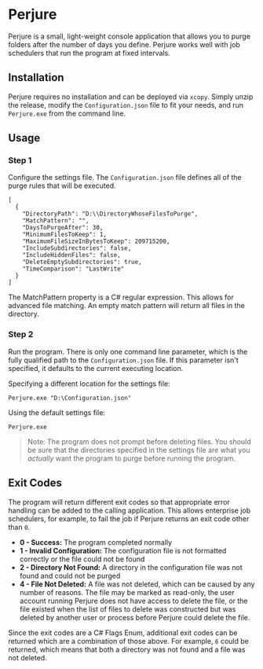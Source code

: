 # Perjure

Perjure is a small, light-weight console application that allows you to purge folders after
the number of days you define. Perjure works well with job schedulers that run the program
at fixed intervals.

## Installation

Perjure requires no installation and can be deployed via ```xcopy```.
Simply unzip the release, modify the ```Configuration.json``` file to fit your needs,
and run ```Perjure.exe``` from the command line.

## Usage

### Step 1

Configure the settings file. The ```Configuration.json``` file defines all of the
purge rules that will be executed.

    [
      {
        "DirectoryPath": "D:\\DirectoryWhoseFilesToPurge",
        "MatchPattern": "",
        "DaysToPurgeAfter": 30,
        "MinimumFilesToKeep": 1,
        "MaximumFileSizeInBytesToKeep": 209715200,
        "IncludeSubdirectories": false,
        "IncludeHiddenFiles": false,
        "DeleteEmptySubdirectories": true,
        "TimeComparison": "LastWrite"
      }
    ]

The MatchPattern property is a C# regular expression. This allows for advanced file matching.
An empty match pattern will return all files in the directory.

### Step 2

Run the program. There is only one command line parameter, which is the fully qualified path
to the ```Configuration.json``` file. If this parameter isn't specified, it defaults to
the current executing location.

Specifying a different location for the settings file:

    Perjure.exe "D:\Configuration.json"

Using the default settings file:

    Perjure.exe

> Note: The program does not prompt before deleting files. You should be sure that the
> directories specified in the settings file are what you *actually* want the program
> to purge before running the program.

## Exit Codes
The program will return different exit codes so that appropriate error handling can be
added to the calling application. This allows enterprise job schedulers, for example,
to fail the job if Perjure returns an exit code other than ```0```.

* **0 - Success:** The program completed normally
* **1 - Invalid Configuration:** The configuration file is not formatted correctly or the file could not be found
* **2 - Directory Not Found:** A directory in the configuration file was not found and could not be purged
* **4 - File Not Deleted:** A file was not deleted, which can be caused by any number of reasons. The file may be marked as read-only, the user account running Perjure does not have access to delete the file, or the file existed when the list of files to delete was constructed but was deleted by another user or process before Perjure could delete the file.

Since the exit codes are a C# Flags Enum, additional exit codes can be returned which
are a combination of those above. For example, ```6``` could be returned, which means
that both a directory was not found and a file was not deleted.

